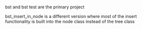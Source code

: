 bst and bst test are the primary project

bst_insert_in_node is a different version where most of the insert functionality is built into the node class instead of the tree class
